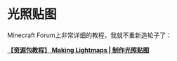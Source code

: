 # 光照贴图

Minecraft Forum上非常详细的教程，我就不重新造轮子了：

**[【资源包教程】 Making Lightmaps | 制作光照贴图](https://www.mcbbs.net/thread-1014633-1-1.html)**

